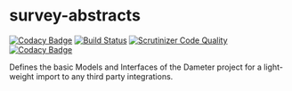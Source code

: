 # survey-abstracts

[![Codacy Badge](https://api.codacy.com/project/badge/Grade/939073a84a854e278c20eed03b794718)](https://app.codacy.com/app/TonisOrmisson/survey-abstracts?utm_source=github.com&utm_medium=referral&utm_content=dameter/survey-abstracts&utm_campaign=badger)
[![Build Status](https://travis-ci.org/dameter/survey-abstracts.svg?branch=master)](https://travis-ci.org/dameter/survey-abstracts)
[![Scrutinizer Code Quality](https://scrutinizer-ci.com/g/dameter/survey-abstracts/badges/quality-score.png?b=master)](https://scrutinizer-ci.com/g/dameter/survey-abstracts/?branch=master)
[![Codacy Badge](https://api.codacy.com/project/badge/Grade/4b52d6c988d64a5c993d2cce1406d9f8)](https://www.codacy.com/app/TonisOrmisson/survey-abstracts?utm_source=github.com&amp;utm_medium=referral&amp;utm_content=dameter/survey-abstracts&amp;utm_campaign=Badge_Grade)

Defines the basic Models and Interfaces of the Dameter project for a light-weight import to any third party integrations.
